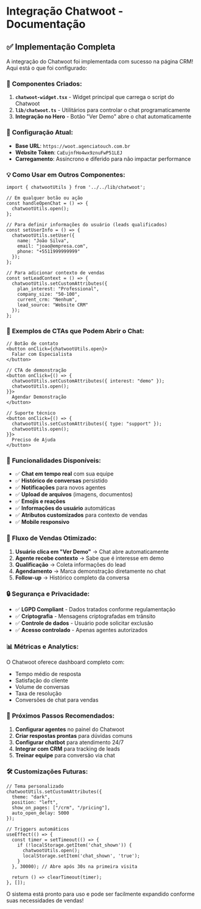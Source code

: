 # Integração Chatwoot - Documentação

## ✅ Implementação Completa

A integração do Chatwoot foi implementada com sucesso na página CRM! Aqui está o que foi configurado:

### 🔧 **Componentes Criados:**

1. **`chatwoot-widget.tsx`** - Widget principal que carrega o script do Chatwoot
2. **`lib/chatwoot.ts`** - Utilitários para controlar o chat programaticamente
3. **Integração no Hero** - Botão "Ver Demo" abre o chat automaticamente

### 🎯 **Configuração Atual:**

- **Base URL**: `https://woot.agenciatouch.com.br`
- **Website Token**: `CaEujnfHo4wx9znuFwP51LEJ`
- **Carregamento**: Assíncrono e diferido para não impactar performance

### 💡 **Como Usar em Outros Componentes:**

```tsx
import { chatwootUtils } from '../../lib/chatwoot';

// Em qualquer botão ou ação
const handleOpenChat = () => {
  chatwootUtils.open();
};

// Para definir informações do usuário (leads qualificados)
const setUserInfo = () => {
  chatwootUtils.setUser({
    name: "João Silva",
    email: "joao@empresa.com",
    phone: "+5511999999999"
  });
};

// Para adicionar contexto de vendas
const setLeadContext = () => {
  chatwootUtils.setCustomAttributes({
    plan_interest: "Professional",
    company_size: "50-100",
    current_crm: "Nenhum",
    lead_source: "Website CRM"
  });
};
```

### 🎨 **Exemplos de CTAs que Podem Abrir o Chat:**

```tsx
// Botão de contato
<button onClick={chatwootUtils.open}>
  Falar com Especialista
</button>

// CTA de demonstração
<button onClick={() => {
  chatwootUtils.setCustomAttributes({ interest: "demo" });
  chatwootUtils.open();
}}>
  Agendar Demonstração
</button>

// Suporte técnico
<button onClick={() => {
  chatwootUtils.setCustomAttributes({ type: "support" });
  chatwootUtils.open();
}}>
  Preciso de Ajuda
</button>
```

### 📱 **Funcionalidades Disponíveis:**

- ✅ **Chat em tempo real** com sua equipe
- ✅ **Histórico de conversas** persistido
- ✅ **Notificações** para novos agentes
- ✅ **Upload de arquivos** (imagens, documentos)
- ✅ **Emojis e reações**
- ✅ **Informações do usuário** automáticas
- ✅ **Atributos customizados** para contexto de vendas
- ✅ **Mobile responsivo**

### 🚀 **Fluxo de Vendas Otimizado:**

1. **Usuário clica em "Ver Demo"** → Chat abre automaticamente
2. **Agente recebe contexto** → Sabe que é interesse em demo
3. **Qualificação** → Coleta informações do lead
4. **Agendamento** → Marca demonstração diretamente no chat
5. **Follow-up** → Histórico completo da conversa

### 🔒 **Segurança e Privacidade:**

- ✅ **LGPD Compliant** - Dados tratados conforme regulamentação
- ✅ **Criptografia** - Mensagens criptografadas em trânsito
- ✅ **Controle de dados** - Usuário pode solicitar exclusão
- ✅ **Acesso controlado** - Apenas agentes autorizados

### 📊 **Métricas e Analytics:**

O Chatwoot oferece dashboard completo com:
- Tempo médio de resposta
- Satisfação do cliente
- Volume de conversas
- Taxa de resolução
- Conversões de chat para vendas

### 🎯 **Próximos Passos Recomendados:**

1. **Configurar agentes** no painel do Chatwoot
2. **Criar respostas prontas** para dúvidas comuns
3. **Configurar chatbot** para atendimento 24/7
4. **Integrar com CRM** para tracking de leads
5. **Treinar equipe** para conversão via chat

### 🛠 **Customizações Futuras:**

```tsx
// Tema personalizado
chatwootUtils.setCustomAttributes({
  theme: "dark",
  position: "left",
  show_on_pages: ["/crm", "/pricing"],
  auto_open_delay: 5000
});

// Triggers automáticos
useEffect(() => {
  const timer = setTimeout(() => {
    if (!localStorage.getItem('chat_shown')) {
      chatwootUtils.open();
      localStorage.setItem('chat_shown', 'true');
    }
  }, 30000); // Abre após 30s na primeira visita

  return () => clearTimeout(timer);
}, []);
```

O sistema está pronto para uso e pode ser facilmente expandido conforme suas necessidades de vendas!
